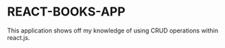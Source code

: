 # REACT-BOOKS-APP

This application shows off my knowledge of using CRUD operations within react.js. 